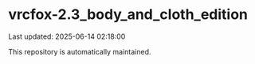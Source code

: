 # vrcfox-2.3_body_and_cloth_edition

Last updated: 2025-06-14 02:18:00

This repository is automatically maintained.
